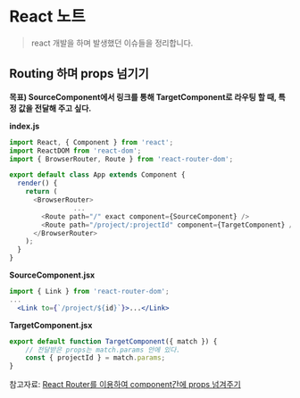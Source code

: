 # React 노트

> react 개발을 하며 발생했던 이슈들을 정리합니다.



## Routing 하며 props 넘기기

**목표) SourceComponent에서 링크를 통해 TargetComponent로 라우팅 할 때, 특정 값을 전달해 주고 싶다.**

 **index.js**

```js
import React, { Component } from 'react';
import ReactDOM from 'react-dom';
import { BrowserRouter, Route } from 'react-router-dom';

export default class App extends Component {
  render() {
    return (
      <BrowserRouter>
				...
        <Route path="/" exact component={SourceComponent} />
        <Route path="/project/:projectId" component={TargetComponent} />
      </BrowserRouter>
    );
  }
}
```

**SourceComponent.jsx**

```jsx
import { Link } from 'react-router-dom';
...
  <Link to={`/project/${id}`}>...</Link>
```

**TargetComponent.jsx**

```jsx
export default function TargetComponent({ match }) {
  	// 전달받은 props는 match.params 안에 있다.
    const { projectId } = match.params;
}
```

참고자료: [React Router를 이용하여 component간에 props 넘겨주기](https://medium.com/@ghur2002/react-router를-이용하여-component간에-props-넘겨주기-610de3511c67)

